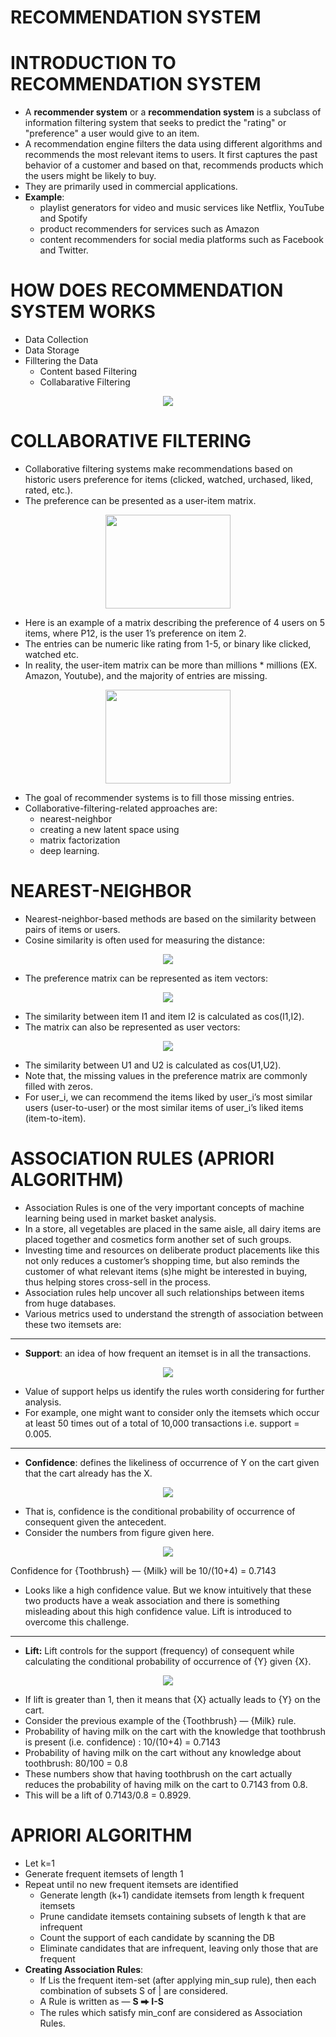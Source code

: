 # RECOMMENDATION SYSTEM
# INTRODUCTION TO RECOMMENDATION SYSTEM
* A **recommender system** or a **recommendation system** is a subclass of information filtering system that seeks to predict the "rating" or "preference" a user would give to an item.
* A recommendation engine filters the data using different algorithms and recommends the most relevant items to users. It first captures the past behavior of a customer and based on that, recommends products which the users might be likely to buy.
* They are primarily used in commercial applications.
* **Example**:
  - playlist generators for video and music services like Netflix, YouTube and Spotify
  - product recommenders for services such as Amazon
  - content recommenders for social media platforms such as Facebook and Twitter.
# HOW DOES RECOMMENDATION SYSTEM WORKS
* Data Collection
* Data Storage
* Filltering the Data
  - Content based Filtering
  - Collabarative Filtering
<p align="center">
  <img src="https://github.com/Naga-kalyan/Machine_Learning/blob/master/UnSupervised%20Learning/Recommendation_System/Img/filtering.png"/></p>

# COLLABORATIVE FILTERING
* Collaborative filtering systems make recommendations based on historic users preference for items (clicked, watched, urchased, liked, rated, etc.).
* The preference can be presented as a user-item matrix.
<p align="center">
  <img src="https://github.com/Naga-kalyan/Machine_Learning/blob/master/UnSupervised%20Learning/Recommendation_System/Img/colabrative.png" width="200px" height="150px"/></p>

* Here is an example of a matrix describing the preference of 4 users on 5 items, where P12, is the user 1’s preference on item 2.
* The entries can be numeric like rating from 1-5, or binary like clicked, watched etc.
* In reality, the user-item matrix can be more than millions * millions (EX. Amazon, Youtube), and the majority of entries are missing.
<p align="center">
  <img src="https://github.com/Naga-kalyan/Machine_Learning/blob/master/UnSupervised%20Learning/Recommendation_System/Img/collabarative_matrix-1.png" width="200px" height="150px"/></p>
  
* The goal of recommender systems is to fill those missing entries.
* Collaborative-filtering-related approaches are:
  - nearest-neighbor
  - creating a new latent space using
  - matrix factorization
  - deep learning.
# NEAREST-NEIGHBOR
* Nearest-neighbor-based methods are based on the similarity between pairs of items or users.
* Cosine similarity is often used for measuring the distance:
<p align="center">
  <img src="https://github.com/Naga-kalyan/Machine_Learning/blob/master/UnSupervised%20Learning/Recommendation_System/Img/1.png"/></p>
  
* The preference matrix can be represented as item vectors:
<p align="center">
  <img src="https://github.com/Naga-kalyan/Machine_Learning/blob/master/UnSupervised%20Learning/Recommendation_System/Img/2.png"/></p>
  
* The similarity between item I1 and item I2 is calculated as cos(I1,I2).
* The matrix can also be represented as user vectors:
<p align="center">
  <img src="https://github.com/Naga-kalyan/Machine_Learning/blob/master/UnSupervised%20Learning/Recommendation_System/Img/3.png"/></p>
  
* The similarity between U1 and U2 is calculated as cos(U1,U2).
* Note that, the missing values in the preference matrix are commonly filled with zeros.
* For user_i, we can recommend the items liked by user_i’s most similar users (user-to-user) or the most similar items of user_i’s liked items (item-to-item).
# ASSOCIATION RULES (APRIORI ALGORITHM) 
* Association Rules is one of the very important concepts of machine learning being used in market basket analysis.
* In a store, all vegetables are placed in the same aisle, all dairy items are placed together and cosmetics form another set of such groups.
* Investing time and resources on deliberate product placements like this not only reduces a customer’s shopping time, but also reminds the customer of what relevant items (s)he might be interested in buying, thus helping stores cross-sell in the process.
* Association rules help uncover all such relationships between items from huge databases.
* Various metrics used to understand the strength of association between these two itemsets are:

___

* **Support**: an idea of how frequent an itemset is in all the transactions.
<p align="center">
  <img src="https://github.com/Naga-kalyan/Machine_Learning/blob/master/UnSupervised%20Learning/Recommendation_System/Img/4.png"/></p>

* Value of support helps us identify the rules worth considering for further analysis.
* For example, one might want to consider only the itemsets which occur at least 50 times out of a total of 10,000 transactions i.e. support = 0.005.

___

* **Confidence**: defines the likeliness of occurrence of Y on the cart given that the cart already has the X.
<p align="center">
  <img src="https://github.com/Naga-kalyan/Machine_Learning/blob/master/UnSupervised%20Learning/Recommendation_System/Img/5.png"/></p>
  
* That is, confidence is the conditional probability of occurrence of consequent given the antecedent.
* Consider the numbers from figure given here.
<p align="center">
  <img src="https://github.com/Naga-kalyan/Machine_Learning/blob/master/UnSupervised%20Learning/Recommendation_System/Img/6.png"/></p>
  
Confidence for {Toothbrush} — {Milk} will be 10/(10+4) = 0.7143
* Looks like a high confidence value. But we know intuitively that these two products have a weak association and there is something misleading about this high confidence value. Lift is introduced to overcome this challenge.

___

* **Lift:** Lift controls for the support (frequency) of consequent while calculating the conditional probability of occurrence of {Y} given {X}.
<p align="center">
  <img src="https://github.com/Naga-kalyan/Machine_Learning/blob/master/UnSupervised%20Learning/Recommendation_System/Img/7.png"/></p>
  
* If lift is greater than 1, then it means that {X} actually leads to {Y} on the cart.
* Consider the previous example of the {Toothbrush} — {Milk} rule.
* Probability of having milk on the cart with the knowledge that toothbrush is present (i.e. confidence) : 10/(10+4) = 0.7143
* Probability of having milk on the cart without any knowledge about toothbrush: 80/100 = 0.8
* These numbers show that having toothbrush on the cart actually reduces the probability of having milk on the cart to 0.7143 from 0.8.
* This will be a lift of 0.7143/0.8 = 0.8929.

# APRIORI ALGORITHM
* Let k=1
* Generate frequent itemsets of length 1
* Repeat until no new frequent itemsets are identified
  * Generate length (k+1) candidate itemsets from length k frequent itemsets
  * Prune candidate itemsets containing subsets of length k that are infrequent
  * Count the support of each candidate by scanning the DB
  * Eliminate candidates that are infrequent, leaving only those that are frequent
* **Creating Association Rules**:
  * If Lis the frequent item-set (after applying min_sup rule), then each combination of subsets S of | are considered.
  * A Rule is written as — **S ⮕ I-S**
  * The rules which satisfy min_conf are considered as Association Rules.
